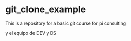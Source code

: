 # git_clone_example
This is a repository for a basic git course for pi consulting

y el equipo de DEV y DS

